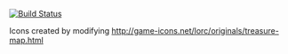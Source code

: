 [![Build Status](https://travis-ci.org/unchiujar/Umbra.svg)](https://travis-ci.org/unchiujar/Umbra)


Icons created by modifying http://game-icons.net/lorc/originals/treasure-map.html

